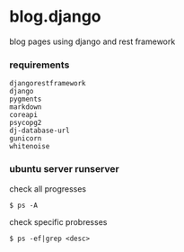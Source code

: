 # blog.django
blog pages using django and rest framework

### requirements

```
djangorestframework
django
pygments
markdown
coreapi
psycopg2
dj-database-url
gunicorn
whitenoise
```

### ubuntu server runserver

check all progresses

    $ ps -A


check specific probresses

    $ ps -ef|grep <desc>


